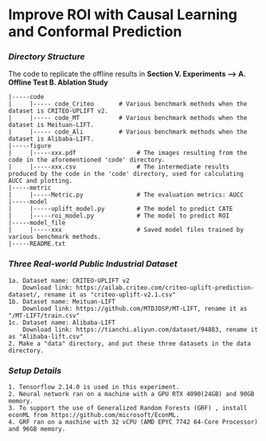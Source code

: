 # Improve ROI with Causal Learning and Conformal Prediction


### ***Directory Structure***
The code to replicate the offline results in **Section V. Experiments --> A. Offline Test B. Ablation Study**
```
|-----code
|     |----- code_Criteo       # Various benchmark methods when the dataset is CRITEO-UPLIFT v2.
|     |----- code_MT           # Various benchmark methods when the dataset is Meituan-LIFT.
|     |----- code_Ali          # Various benchmark methods when the dataset is Alibaba-LIFT.
|-----figure
|     |-----xxx.pdf                 # The images resulting from the code in the aforementioned 'code' directory.
|     |-----xxx.csv                 # The intermediate results produced by the code in the 'code' directory, used for calculating AUCC and plotting.
|-----metric
|     |-----Metric.py               # The evaluation metrics: AUCC
|-----model
|     |-----uplift_model.py         # The model to predict CATE
|     |-----roi_model.py            # The model to predict ROI
|-----model_file
|     |-----xxx                     # Saved model files trained by various benchmark methods.       
|-----README.txt
```


### ***Three Real-world Public Industrial Dataset***
```
1a. Dataset name: CRITEO-UPLIFT v2
    Download link: https://ailab.criteo.com/criteo-uplift-prediction-dataset/, rename it as "criteo-uplift-v2.1.csv"
1b. Dataset name: Meituan-LIFT
    Download link: https://github.com/MTDJDSP/MT-LIFT, rename it as "/MT-LIFT/train.csv"
1c. Dataset name: Alibaba-LIFT
    Download link: https://tianchi.aliyun.com/dataset/94883, rename it as "Alibaba-lift.csv"
2. Make a "data" directory, and put these three datasets in the data directory.
```


### ***Setup Details***
```
1. Tensorflow 2.14.0 is used in this experiment.
2. Neural network ran on a machine with a GPU RTX 4090(24GB) and 90GB memory.
3. To support the use of Generalized Random Forests (GRF) , install econML from https://github.com/microsoft/EconML.
4. GRF ran on a machine with 32 vCPU (AMD EPYC 7742 64-Core Processor) and 96GB memory.

```

